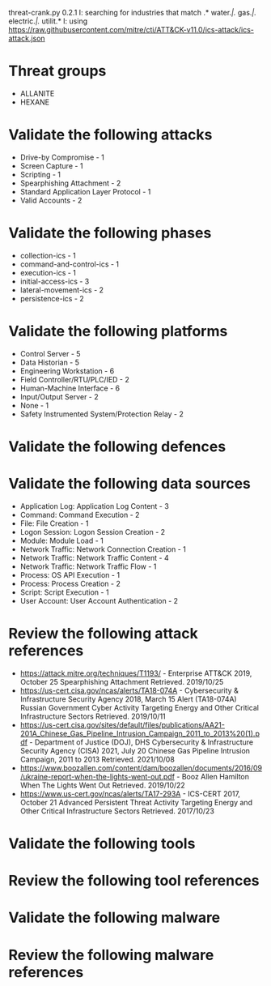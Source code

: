 threat-crank.py 0.2.1
I: searching for industries that match .* water.*|.* gas.*|.* electric.*|.* utilit.*
I: using https://raw.githubusercontent.com/mitre/cti/ATT&CK-v11.0/ics-attack/ics-attack.json
# Threat groups

* ALLANITE
* HEXANE

# Validate the following attacks

* Drive-by Compromise - 1
* Screen Capture - 1
* Scripting - 1
* Spearphishing Attachment - 2
* Standard Application Layer Protocol - 1
* Valid Accounts - 2

# Validate the following phases

* collection-ics - 1
* command-and-control-ics - 1
* execution-ics - 1
* initial-access-ics - 3
* lateral-movement-ics - 2
* persistence-ics - 2

# Validate the following platforms

* Control Server - 5
* Data Historian - 5
* Engineering Workstation - 6
* Field Controller/RTU/PLC/IED - 2
* Human-Machine Interface - 6
* Input/Output Server - 2
* None - 1
* Safety Instrumented System/Protection Relay - 2

# Validate the following defences


# Validate the following data sources

* Application Log: Application Log Content - 3
* Command: Command Execution - 2
* File: File Creation - 1
* Logon Session: Logon Session Creation - 2
* Module: Module Load - 1
* Network Traffic: Network Connection Creation - 1
* Network Traffic: Network Traffic Content - 4
* Network Traffic: Network Traffic Flow - 1
* Process: OS API Execution - 1
* Process: Process Creation - 2
* Script: Script Execution - 1
* User Account: User Account Authentication - 2

# Review the following attack references

* https://attack.mitre.org/techniques/T1193/ - Enterprise ATT&CK 2019, October 25 Spearphishing Attachment Retrieved. 2019/10/25 
* https://us-cert.cisa.gov/ncas/alerts/TA18-074A - Cybersecurity & Infrastructure Security Agency 2018, March 15 Alert (TA18-074A) Russian Government Cyber Activity Targeting Energy and Other Critical Infrastructure Sectors Retrieved. 2019/10/11 
* https://us-cert.cisa.gov/sites/default/files/publications/AA21-201A_Chinese_Gas_Pipeline_Intrusion_Campaign_2011_to_2013%20(1).pdf - Department of Justice (DOJ), DHS Cybersecurity & Infrastructure Security Agency (CISA) 2021, July 20 Chinese Gas Pipeline Intrusion Campaign, 2011 to 2013 Retrieved. 2021/10/08 
* https://www.boozallen.com/content/dam/boozallen/documents/2016/09/ukraine-report-when-the-lights-went-out.pdf - Booz Allen Hamilton   When The Lights Went Out Retrieved. 2019/10/22 
* https://www.us-cert.gov/ncas/alerts/TA17-293A - ICS-CERT 2017, October 21 Advanced Persistent Threat Activity Targeting Energy and Other Critical Infrastructure Sectors Retrieved. 2017/10/23 

# Validate the following tools


# Review the following tool references


# Validate the following malware


# Review the following malware references


